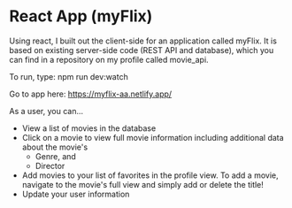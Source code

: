 # React App (myFlix)

Using react, I built out the client-side for an application called myFlix. It is based on existing
server-side code (REST API and database), which you can find in a repository on my profile called movie_api. 

To run, type: npm run dev:watch 

Go to app here: https://myflix-aa.netlify.app/

As a user, you can...
* View a list of movies in the database
* Click on a movie to view full movie information including additional data about the movie's 
  * Genre, and
  * Director
* Add movies to your list of favorites in the profile view. To add a movie, navigate to the movie's full view and simply add or delete the title!
* Update your user information

